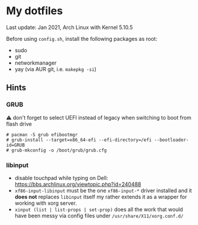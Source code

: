 # My dotfiles

Last update: Jan 2021, Arch Linux with Kernel 5.10.5

Before using `config.sh`, install the following packages as root:

- sudo
- git
- networkmanager
- yay (via AUR git, i.e. `makepkg -si`)

## Hints

### GRUB

:warning: don't forget to select UEFI instead of legacy when switching to boot
from flash drive

```text
# pacman -S grub efibootmgr
# grub-install --target=x86_64-efi --efi-directory=/efi --bootloader-id=GRUB
# grub-mkconfig -o /boot/grub/grub.cfg
```

### libinput

- disable touchpad while typing on Dell: https://bbs.archlinux.org/viewtopic.php?id=240488
- `xf86-input-libinput` must be the one `xf86-input-*` driver installed and it
  **does not** replaces `libinput` itself my rather extends it as a wrapper for
  working with xorg server.
- `xinput (list | list-props | set-prop)` does all the work that would have
  been messy via config files under `/usr/share/X11/xorg.conf.d/`

